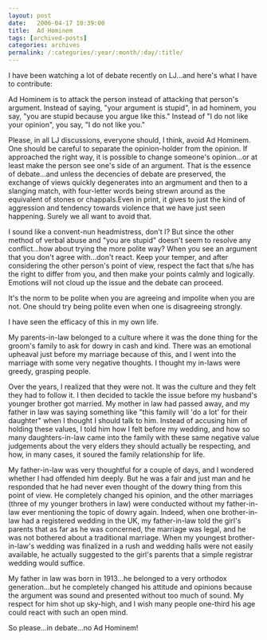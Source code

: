 ```yaml
---
layout: post
date:	2006-04-17 10:39:00
title:  Ad Hominem
tags: [archived-posts]
categories: archives
permalink: /:categories/:year/:month/:day/:title/
---
```

I have been watching a lot of debate recently on LJ...and here's what I have to contribute:

 Ad Hominem is to attack the person instead of attacking that person's argument. Instead of saying, "your argument is stupid", in ad hominem, you say, "you are stupid because you argue like this." Instead of "I do not like your opinion", you say, "I do not like you."

Please, in all LJ discussions, everyone should, I think, avoid Ad Hominem. One should be careful to separate the opinion-holder from the opinion. If approached the right way, it is possible to change someone's opinion...or at least make the person see one's side of an argument. That is the essence of debate...and unless the decencies of debate are preserved, the exchange of views quickly degenerates into an argmument and then to a slanging match, with four-letter words being strewn around as the equivalent of stones or chappals.Even in print, it gives to just the kind of aggression and tendency towards violence that we have just seen happening. Surely we all want to avoid that.

I sound like a convent-nun headmistress, don't I? But since the other method of verbal abuse and "you are stupid" doesn't seem to resolve any conflict...how about trying the more polite way? When you see an argument that you don't agree with...don't react. Keep your temper, and after considering the other person's point of view, respect the fact that s/he has the right to differ from you, and then make your points calmly and logically. Emotions will not cloud up the issue and the debate can proceed.

It's the norm to be polite when you are agreeing and impolite when you are not. One should try being polite even when one is disagreeing strongly.

I have seen the efficacy of this in my own life.

<lj-cut text= "click here if you want to read more about it">

My parents-in-law belonged to a culture where it was the done thing for the groom's family to ask for dowry in cash and kind. There was an emotional upheaval just before my marriage because of this, and I went into the marriage with some very negative thoughts. I thought my in-laws were greedy, grasping people.

Over the years, I realized that they were not. It was the culture and they felt they had to follow it. I then decided to tackle the issue before my husband's younger brother got married. My mother in law had passed away, and my father in law was saying something like "this family will 'do a lot' for their daughter" when I thought I should talk to him. Instead of accusing him of holding these values, I told him how I felt before my wedding, and how so many daughters-in-law came into the family with these same negative value judgements about the very elders they should actually be respecting, and how, in many cases, it soured the family relationship for life.

My father-in-law was very thoughtful for a couple of days, and I wondered whether I had offended him deeply. But he was a fair and just man and he responded that he had never even thought of the dowry thing from this point of view. He completely changed his opinion, and the other marriages (three of my younger brothers in law) were conducted without my father-in-law ever mentioning the topic of dowry again. Indeed, when one brother-in-law had a registered wedding in the UK, my father-in-law told the girl's parents that as far as he was concerned, the marriage was legal, and he was not bothered about a traditional marriage. When my youngest brother-in-law's wedding was finalized in a rush and wedding halls were not easily available, he actually suggested to the girl's parents that a simple registrar wedding would suffice. 

My father in law was born in 1913...he belonged to a very orthodox generation...but he completely changed his attitude and opinions because the argument was sound and presented without too much of sound.
My respect for him shot up sky-high, and I wish many people one-third his age could react with such an open mind.

</lj-cut>

So please...in debate...no Ad Hominem!
